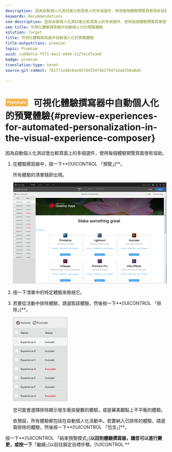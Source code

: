 ```yaml
---
description: 因為自動個人化測試會比較頁面上的多個選件，使用每個體驗預覽頁面很有協助。
keywords: Recommendations
seo-description: 因為自動個人化測試會比較頁面上的多個選件，使用每個體驗預覽頁面很有協助。
seo-title: 可視化體驗撰寫器中自動個人化的預覽體驗
solution: Target
title: 可視化體驗撰寫器中自動個人化的預覽體驗
title-outputclass: premium
topic: Premium
uuid: ca98bfce-f571-4ac2-a94b-1127ecd7e3e6
badge: premium
translation-type: tm+mt
source-git-commit: 761771a48c0ae957d455974b1f04fa3a8350a8a0

---
```



# ![PREMIUM](/help/assets/premium.png) 可視化體驗撰寫器中自動個人化的預覽體驗{#preview-experiences-for-automated-personalization-in-the-visual-experience-composer}

因為自動個人化測試會比較頁面上的多個選件，使用每個體驗預覽頁面很有協助。

1. 在體驗撰寫器中，按一下**[!UICONTROL 「預覽」]**。

   所有體驗的清單隨即出現。

   ![](assets/ap_preview.png)

1. 按一下清單中的特定體驗來檢視它。

1. 若要從活動中排除體驗，請選取該體驗，然後按一下**[!UICONTROL 「排除」]**。

   ![](assets/ap_exclude.png)

   您可能會選擇排除顯示發生衝突變數的體驗，或是審美觀點上不平衡的體驗。

   依預設，所有體驗都包括在自動個人化活動中。若要納入已排除的體驗，請選取排除的體驗，然後按一下**[!UICONTROL 「包含」]**。

按一下**[!UICONTROL 「結束預覽模式」]**以回到體驗撰寫器，讓您可以進行變更，或按一下**「繼續」]以前往鎖定目標步驟。[!UICONTROL **
